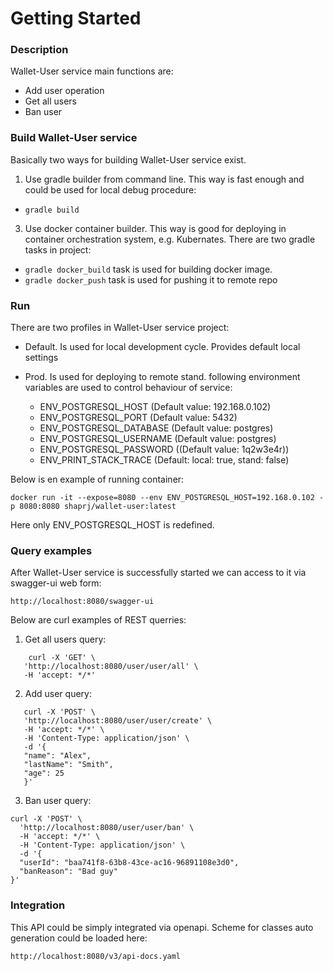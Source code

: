 # Getting Started

### Description

Wallet-User service main functions are:
* Add user operation
* Get all users
* Ban user

### Build Wallet-User service

Basically two ways for building Wallet-User service exist.

1. Use gradle builder from command line. This way is fast enough and could be used for local debug procedure:

* ```gradle build```

3. Use docker container builder. This way is good for deploying in container orchestration system, e.g. Kubernates. There are two gradle tasks in project:
* ```gradle docker_build``` task is used for building docker image.
* ```gradle docker_push``` task is used for pushing it to remote repo



### Run

There are two profiles in Wallet-User service project:

* Default. Is used for local development cycle. Provides default local settings
* Prod. Is used for deploying to remote stand. following environment variables are used to control behaviour of service:

    * ENV_POSTGRESQL_HOST (Default value: 192.168.0.102)
    * ENV_POSTGRESQL_PORT (Default value: 5432)
    * ENV_POSTGRESQL_DATABASE (Default value: postgres)
    * ENV_POSTGRESQL_USERNAME (Default value: postgres)
    * ENV_POSTGRESQL_PASSWORD ((Default value: 1q2w3e4r))
    * ENV_PRINT_STACK_TRACE (Default: local: true, stand: false)

Below is en example of running container:

```docker run -it --expose=8080 --env ENV_POSTGRESQL_HOST=192.168.0.102 -p 8080:8080 shaprj/wallet-user:latest```

Here only ENV_POSTGRESQL_HOST is redefined.

### Query examples

After Wallet-User service is successfully started we can access to it via swagger-ui web form:

```http://localhost:8080/swagger-ui```

Below are curl examples of REST querries:

1. Get all users query:
```
    curl -X 'GET' \
   'http://localhost:8080/user/user/all' \
   -H 'accept: */*'
```
2. Add user query:
```
   curl -X 'POST' \
   'http://localhost:8080/user/user/create' \
   -H 'accept: */*' \
   -H 'Content-Type: application/json' \
   -d '{
   "name": "Alex",
   "lastName": "Smith",
   "age": 25
   }'
```
3. Ban user query:
```
curl -X 'POST' \
  'http://localhost:8080/user/user/ban' \
  -H 'accept: */*' \
  -H 'Content-Type: application/json' \
  -d '{
  "userId": "baa741f8-63b8-43ce-ac16-96891108e3d0",
  "banReason": "Bad guy"
}'
```

### Integration

This API could be simply integrated via openapi. Scheme for classes auto generation could be loaded here:

```http://localhost:8080/v3/api-docs.yaml```

